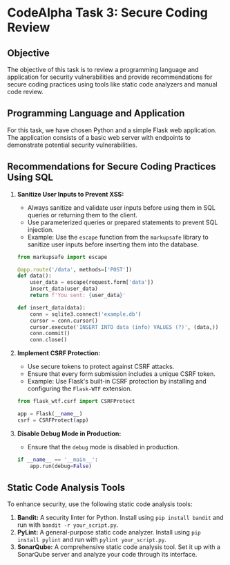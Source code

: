 # CodeAlpha Task 3: Secure Coding Review

## Objective
The objective of this task is to review a programming language and application for security vulnerabilities and provide recommendations for secure coding practices using tools like static code analyzers and manual code review.

## Programming Language and Application
For this task, we have chosen Python and a simple Flask web application. The application consists of a basic web server with endpoints to demonstrate potential security vulnerabilities.

## Recommendations for Secure Coding Practices Using SQL
1. **Sanitize User Inputs to Prevent XSS:**
   - Always sanitize and validate user inputs before using them in SQL queries or returning them to the client.
   - Use parameterized queries or prepared statements to prevent SQL injection.
   - Example: Use the `escape` function from the `markupsafe` library to sanitize user inputs before inserting them into the database.

    ```python
    from markupsafe import escape

    @app.route('/data', methods=['POST'])
    def data():
        user_data = escape(request.form['data'])
        insert_data(user_data)
        return f'You sent: {user_data}'

    def insert_data(data):
        conn = sqlite3.connect('example.db')
        cursor = conn.cursor()
        cursor.execute('INSERT INTO data (info) VALUES (?)', (data,))
        conn.commit()
        conn.close()
    ```

2. **Implement CSRF Protection:**
   - Use secure tokens to protect against CSRF attacks.
   - Ensure that every form submission includes a unique CSRF token.
   - Example: Use Flask's built-in CSRF protection by installing and configuring the `Flask-WTF` extension.

    ```python
    from flask_wtf.csrf import CSRFProtect

    app = Flask(__name__)
    csrf = CSRFProtect(app)
    ```

3. **Disable Debug Mode in Production:**
   - Ensure that the `debug` mode is disabled in production.

    ```python
    if __name__ == '__main__':
        app.run(debug=False)
    ```

## Static Code Analysis Tools
To enhance security, use the following static code analysis tools:
1. **Bandit:** A security linter for Python. Install using `pip install bandit` and run with `bandit -r your_script.py`.
2. **PyLint:** A general-purpose static code analyzer. Install using `pip install pylint` and run with `pylint your_script.py`.
3. **SonarQube:** A comprehensive static code analysis tool. Set it up with a SonarQube server and analyze your code through its interface.


